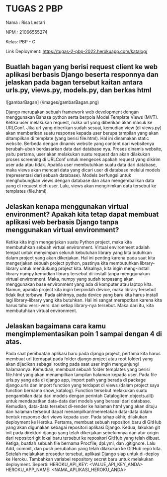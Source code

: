 # TUGAS 2 PBP

Nama : Risa Lestari

NPM : 21066555274

Kelas: PBP - C

Link Deployment: https://tugas-2-pbp-2022.herokuapp.com/katalog/
<br/>

## Buatlah bagan yang berisi request client ke web aplikasi berbasis Django beserta responnya dan jelaskan pada bagan tersebut kaitan antara urls.py, views.py, models.py, dan berkas html

![gambarBagan] (/images/gambarBagan.png)
</br>

Django merupakan sebuah framework web development dengan menggunakan Bahasa python serta berpola Model Template Views (MVT). Ketika user melakukan request, maka url yang diberikan akan masuk ke URLConf. Jika url yang diberikan sudah sesuai, kemudian view (di views.py) akan memberikan suatu response kepada user berupa tampilan yang akan ditampilkan di template (yang berisi file.html). Hal ini dinamakan static website. Berbeda dengan dinamis website yang content dari websitenya berubah-ubah berdasarkan data dari database nya. Proses dinamis website, yaitu pertama, user akan melakukan suatu request dan akan dilakukan proses screening di URLConf untuk mengecek apakah request yang dikirim user ada atau tidak. Apabila user membutuhkan suatu data dari database, maka views akan mencari data yang dicari user di database melalui models (representasi dari sebuah database). Models berfungsi untuk menghubungkan views dengan database dan akan mengembalikan data yang di request oleh user. Lalu, views akan mengirimkan data tersebut ke templates (file.html)

## Jelaskan kenapa menggunakan virtual environment? Apakah kita tetap dapat membuat aplikasi web berbasis Django tanpa menggunakan virtual environment?

Ketika kita ingin mengerjakan suatu Python project, maka kita membutuhkan sebuah virtual environment. Virtual environment adalah tempat untuk menyimpan seluruh kebutuhan library yang kita butuhkan dalam project yang akan dikerjakan. Hal ini penting karena pada saat kita mengerjakan sebuah project python, pastinya kita membutuhkan library-library untuk mendukung project kita. Misalnya, kita ingin meng-install library numpy kemudian library tersebut di-install tanpa menggunakan virtual environment. Maka, numpy yang sudah terpasang akan menggunakan base environment yang ada di komputer atau laptop kita. Namun, apabila project kita ingin berpindah device, maka library tersebut tidak ikut terbawa. Pada akhirnya, pada device yang baru kita harus install lagi library-library yang kita butuhkan. Hal ini sangat merepotkan karena kita harus tahu versi-versi dari setiap library-nya tersebut. Maka dari itu, kita membutuhkan virtual environment.

## Jelaskan bagaimana cara kamu mengimplementasikan poin 1 sampai dengan 4 di atas.

Pada saat pembuatan aplikasi baru pada django project, pertama kita harus membuat url (terdapat pada folder django project atau root folder) yang akan dijadikan sebagai routing pada saat user ingin mengunjungi halamannya. Kemudian, membuat sebuah folder templates yang berisi file.html yang akan menampilkan tampilan halaman kepada user. Pada file urls.py yang ada di django app, import path yang berada di package django.urls dan import function yang terdapat di views (dalam project saya function bernama show_katalog). Function tersebut melakukan suatu pengambilan data dari models dengan perintah CatalogItem.objects.all() untuk mendapatkan data-data dari models yang berasal dari database. Kemudian, data-data tersebut di-render ke halaman html yang akan dituju dan halaman tersebut dapat menampilkan/memetakan data-data dalam bentuk response dari views kepada user. Pada tahap akhir, dilakukan deployment ke Heroku. Pertama, membuat sebuah repositori baru di GitHub yang akan digunakan sebagai repositori aplikasi Django. Kedua, lakukan git init pada direktori django yang telah dikerjakan sebelumnya dan atur origin dari repositori git lokal baru tersebut ke repositori GitHub yang telah dibuat. Ketiga, buatlah sebuah file bernama Procfile, dpl.yml, dan .gitignore. Lalu Add, commit, dan push perubahan yang telah dilakukan ke GitHub repo kita. Setelah melakukan prosedur tersebut, aplikasi Django siap untuk di-deploy ke Heroku. Tambahkan variabel repository secret baru untuk melakukan deployment. Seperti:
HEROKU_API_KEY: <VALUE_API_KEY_ANDA>
HEROKU_APP_NAME: <NAMA_APLIKASI_HEROKU_ANDA>
